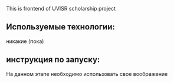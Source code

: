 This is frontend of UVISR scholarship project

## Используемые технологии:
никакие (пока)

## инструкция по запуску:
На данном этапе необходимо использовать свое воображение